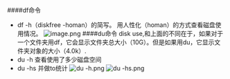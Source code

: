 ####df命令
* df -h（diskfree -homan）的简写。 用人性化（homan）的方式查看磁盘使用情况。
![image.png](http://upload-images.jianshu.io/upload_images/5786888-4c015bf9c8ec1cae.png?imageMogr2/auto-orient/strip%7CimageView2/2/w/1240)
####du命令
disk use,和上面的不同在于，如果对于一个文件夹用df，它会显示文件夹总大小（10G）。但是如果用du，它显示文件夹对象的大小（4.0k）.
* du -h  查看使用了多少磁盘空间
* du -hs 并做to统计
![du -h.png](http://upload-images.jianshu.io/upload_images/5786888-9501046ce0cfd136.png?imageMogr2/auto-orient/strip%7CimageView2/2/w/1240)
![ du -hs.png](http://upload-images.jianshu.io/upload_images/5786888-9ffb0813177a0ad3.png?imageMogr2/auto-orient/strip%7CimageView2/2/w/1240)
